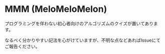 # MMM (MeloMeloMelon)

プログラミングを伴わない初心者向けのアルゴリズムのクイズが置いてあります。  

なるべく分かりやすい記法を心がけていますが、不明な点などあればIssueにてご報告ください。